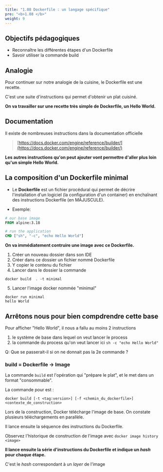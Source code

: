 ```yaml
---
title: "1.08 Dockerfile : un langage spécifique"
pre: "<b>1.08 </b>"
weight: 9
---
```


## Objectifs pédagogiques
  - Reconnaître les différentes étapes d'un Dockerfile
  - Savoir utiliser la commande build
  

## Analogie 

Pour continuer sur notre analogie de la cuisine, le Dockerfile est une recette. 

C'est une suite d'instructions qui permet d'obtenir un plat cuisiné. 

**On va travailler sur une recette très simple de Dockerfile, un Hello World.**

## Documentation

Il existe de nombreuses instructions dans la documentation officielle 

> [https://docs.docker.com/engine/reference/builder/](https://docs.docker.com/engine/reference/builder/)

**Les autres instructions qu'on peut ajouter vont permettre d'aller plus loin qu'un simple Hello World.**

## La composition d'un Dockerfile minimal

- Le **Dockerfile** est un fichier procédural qui permet de décrire l'installation d'un logiciel (la configuration d'un container) en enchaînant des instructions Dockerfile (en MAJUSCULE).

- Exemple:

```Dockerfile
# our base image
FROM alpine:3.18

# run the application
CMD ["sh", "-c", "echo Hello World"]
```

**On va immédiatement contruire une image avec ce Dockerfile.**

1. Créer un nouveau dossier dans son IDE
2. Créer dans ce dossier un fichier nommé Dockerfile
3. Y copier le contenu du fichier
4. Lancer dans le dossier la commande

```
docker build  . -t minimal 
```
5. Lancer l'image docker nommée "minimal"
```
docker run minimal
hello World
```

## Arrêtons nous pour bien compdrendre cette base

Pour afficher "Hello World", il nous a fallu au moins 2 instructions 

1. le système de base dans lequel on veut lancer le process
2. la commande du process qu'on veut lancer ici `sh -c "echo Hello World"`

Q: Que se passerait-il si on ne donnait pas la 2e commande ?


### build = Dockerfile -> Image

La commande `build` est l'opération qui "prépare le plat", et le met dans un format "consommable".  

La commande pour est :

```shell
docker build [-t <tag:version>] [-f <chemin_du_dockerfile>] <contexte_de_construction>
```

Lors de la construction, Docker télécharge l'image de base. On constate plusieurs téléchargements en parallèle.

Il lance ensuite la séquence des instructions du Dockerfile.

Observez l'historique de construction de l'image avec `docker image history <image>`

**Il lance ensuite la série d'instructions du Dockerfile et indique un *hash* pour chaque étape.**
 
C'est le *hash* correspondant à un *layer* de l'image

